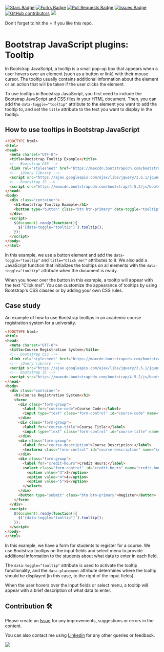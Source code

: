 <a href="https://github.com/drshahizan/learn-php/stargazers"><img src="https://img.shields.io/github/stars/drshahizan/learn-php" alt="Stars Badge"/></a>
<a href="https://github.com/drshahizan/learn-php/network/members"><img src="https://img.shields.io/github/forks/drshahizan/learn-php" alt="Forks Badge"/></a>
<a href="https://github.com/drshahizan/learn-php/pulls"><img src="https://img.shields.io/github/issues-pr/drshahizan/learn-php" alt="Pull Requests Badge"/></a>
<a href="https://github.com/drshahizan/learn-php/issues"><img src="https://img.shields.io/github/issues/drshahizan/learn-php" alt="Issues Badge"/></a>
<a href="https://github.com/drshahizan/learn-php/graphs/contributors"><img alt="GitHub contributors" src="https://img.shields.io/github/contributors/drshahizan/learn-php?color=2b9348"></a>
![](https://visitor-badge.glitch.me/badge?page_id=drshahizan/learn-php)

Don't forget to hit the :star: if you like this repo.

# Bootstrap JavaScript plugins: Tooltip

In Bootstrap JavaScript, a tooltip is a small pop-up box that appears when a user hovers over an element (such as a button or link) with their mouse cursor. The tooltip usually contains additional information about the element or an action that will be taken if the user clicks the element.

To use tooltips in Bootstrap JavaScript, you first need to include the Bootstrap JavaScript and CSS files in your HTML document. Then, you can add the `data-toggle="tooltip"` attribute to the element you want to add the tooltip to, and set the `title` attribute to the text you want to display in the tooltip.

## How to use tooltips in Bootstrap JavaScript

```html
<!DOCTYPE html>
<html>
<head>
  <meta charset="UTF-8">
  <title>Bootstrap Tooltip Example</title>
  <!-- Bootstrap CSS -->
  <link rel="stylesheet" href="https://maxcdn.bootstrapcdn.com/bootstrap/4.5.2/css/bootstrap.min.css">
  <!-- jQuery library -->
  <script src="https://ajax.googleapis.com/ajax/libs/jquery/3.5.1/jquery.min.js"></script>
  <!-- Bootstrap JS -->
  <script src="https://maxcdn.bootstrapcdn.com/bootstrap/4.5.2/js/bootstrap.min.js"></script>
</head>
<body>
  <div class="container">
    <h1>Bootstrap Tooltip Example</h1>
    <button type="button" class="btn btn-primary" data-toggle="tooltip" title="Click me!">Hover over me</button>
  </div>
  <script>
    $(document).ready(function(){
      $('[data-toggle="tooltip"]').tooltip(); 
    });
  </script>
</body>
</html>
```

In this example, we use a button element and add the `data-toggle="tooltip"` and `title="Click me!"` attributes to it. We also add a JavaScript function that initializes the tooltips on all elements with the `data-toggle="tooltip"` attribute when the document is ready.

When you hover over the button in this example, a tooltip will appear with the text "Click me!". You can customize the appearance of tooltips by using Bootstrap's CSS classes or by adding your own CSS rules.

## Case study
An example of how to use Bootstrap tooltips in an academic course registration system for a university.

```html
<!DOCTYPE html>
<html>
<head>
  <meta charset="UTF-8">
  <title>Course Registration System</title>
  <!-- Bootstrap CSS -->
  <link rel="stylesheet" href="https://maxcdn.bootstrapcdn.com/bootstrap/4.5.2/css/bootstrap.min.css">
  <!-- jQuery library -->
  <script src="https://ajax.googleapis.com/ajax/libs/jquery/3.5.1/jquery.min.js"></script>
  <!-- Bootstrap JS -->
  <script src="https://maxcdn.bootstrapcdn.com/bootstrap/4.5.2/js/bootstrap.min.js"></script>
</head>
<body>
  <div class="container">
    <h1>Course Registration System</h1>
    <form>
      <div class="form-group">
        <label for="course-code">Course Code:</label>
        <input type="text" class="form-control" id="course-code" name="course-code" placeholder="Enter course code" data-toggle="tooltip" data-placement="right" title="Enter the unique code for the course you want to register for.">
      </div>
      <div class="form-group">
        <label for="course-title">Course Title:</label>
        <input type="text" class="form-control" id="course-title" name="course-title" placeholder="Enter course title" data-toggle="tooltip" data-placement="right" title="Enter the full title of the course you want to register for.">
      </div>
      <div class="form-group">
        <label for="course-description">Course Description:</label>
        <textarea class="form-control" id="course-description" name="course-description" rows="3" placeholder="Enter course description" data-toggle="tooltip" data-placement="right" title="Enter a brief description of the course you want to register for."></textarea>
      </div>
      <div class="form-group">
        <label for="credit-hours">Credit Hours:</label>
        <select class="form-control" id="credit-hours" name="credit-hours" data-toggle="tooltip" data-placement="right" title="Select the number of credit hours for the course you want to register for.">
          <option value="3">3</option>
          <option value="4">4</option>
          <option value="5">5</option>
        </select>
      </div>
      <button type="submit" class="btn btn-primary">Register</button>
    </form>
  </div>
  <script>
    $(document).ready(function(){
      $('[data-toggle="tooltip"]').tooltip(); 
    });
  </script>
</body>
</html>
```

In this example, we have a form for students to register for a course. We use Bootstrap tooltips on the input fields and select menu to provide additional information to the students about what data to enter in each field. 

The `data-toggle="tooltip"` attribute is used to activate the tooltip functionality, and the `data-placement` attribute determines where the tooltip should be displayed (in this case, to the right of the input fields).

When the user hovers over the input fields or select menu, a tooltip will appear with a brief description of what data to enter.

## Contribution 🛠️
Please create an [Issue](https://github.com/drshahizan/learn-php/issues) for any improvements, suggestions or errors in the content.

You can also contact me using [Linkedin](https://www.linkedin.com/in/drshahizan/) for any other queries or feedback.

![](https://visitor-badge.glitch.me/badge?page_id=drshahizan)
